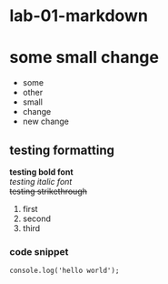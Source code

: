# lab-01-markdown

# some small change

- some
- other
- small
- change
- new change

## testing formatting

**testing bold font**  
*testing italic font*  
~~testing strikethrough~~  

1. first
2. second
3. third

### code snippet
`console.log('hello world');`



